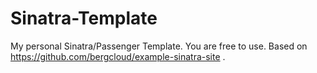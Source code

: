 # Sinatra-Template

My personal Sinatra/Passenger Template.  You are free to use.  Based on https://github.com/bergcloud/example-sinatra-site .
